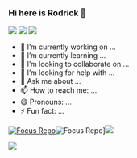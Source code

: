 ### Hi here is Rodrick 👋
[![](https://badgen.net/badge/blog/檐上有月☽/?icon=sourcegraph&color=FFC83D)](https://rodrick.cn) [![](https://badgen.net/badge/github/Rodrick278/?icon=github&color=blue&label)](https://github.com/rodrick278/) [![](https://badgen.net/badge/yuque/yuque/?icon=telegram&color=34CE7B&label)](https://www.yuque.com/rodrick-miz0p)

- 🔭 I’m currently working on ...
- 🌱 I’m currently learning ...
- 👯 I’m looking to collaborate on ...
- 🤔 I’m looking for help with ...
- 💬 Ask me about ...
- 📫 How to reach me: ...
- 😄 Pronouns: ...
- ⚡ Fun fact: ...

[![Focus Repo](https://github-readme-stats.vercel.app/api/pin/?username=rodrick278&repo=rodrick278.github.io&show_owner=true&theme=material-palenight)](https://github.com/rodrick278/rodrick278.github.io)![Focus Repo](https://github-readme-stats.anuraghazra1.vercel.app/api/top-langs/?username=rodrick278&layout=compact&theme=material-palenight)]![](https://github-readme-stats.vercel.app/api?username=rodrick278&theme=material-palenight)



  
![](https://github-readme-stats.vercel.app/api?username=rodrick278&theme=material-palenight)






